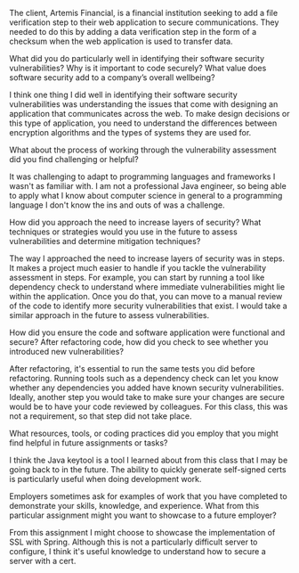 The client, Artemis Financial, is a financial institution seeking to add a file verification step to their web application to secure communications. They needed to do this by adding a data verification step in the form of a checksum when the web application is used to transfer data.

What did you do particularly well in identifying their software security vulnerabilities? Why is it important to code securely? What value does software security add to a company’s overall wellbeing?

I think one thing I did well in identifying their software security vulnerabilities was understanding the issues that come with designing an application that communicates across the web. To make design decisions or this type of application, you need to understand the differences between encryption algorithms and the types of systems they are used for.

What about the process of working through the vulnerability assessment did you find challenging or helpful?

It was challenging to adapt to programming languages and frameworks I wasn't as familiar with. I am not a professional Java engineer, so being able to apply what I know about computer science in general to a programming language I don't know the ins and outs of was a challenge.

How did you approach the need to increase layers of security? What techniques or strategies would you use in the future to assess vulnerabilities and determine mitigation techniques?

The way I approached the need to increase layers of security was in steps. It makes a project much easier to handle if you tackle the vulnerability assessment in steps. For example, you can start by running a tool like dependency check to understand where immediate vulnerabilities might lie within the application. Once you do that, you can move to a manual review of the code to identify more security vulnerabilities that exist. I would take a similar approach in the future to assess vulnerabilities.

How did you ensure the code and software application were functional and secure? After refactoring code, how did you check to see whether you introduced new vulnerabilities?

After refactoring, it's essential to run the same tests you did before refactoring. Running tools such as a dependency check can let you know whether any dependencies you added have known security vulnerabilities. Ideally, another step you would take to make sure your changes are secure would be to have your code reviewed by colleagues. For this class, this was not a requirement, so that step did not take place.

What resources, tools, or coding practices did you employ that you might find helpful in future assignments or tasks?

I think the Java keytool is a tool I learned about from this class that I may be going back to in the future. The ability to quickly generate self-signed certs is particularly useful when doing development work.

Employers sometimes ask for examples of work that you have completed to demonstrate your skills, knowledge, and experience. What from this particular assignment might you want to showcase to a future employer?

From this assignment I might choose to showcase the implementation of SSL with Spring. Although this is not a particularly difficult server to configure, I think it's useful knowledge to understand how to secure a server with a cert.
